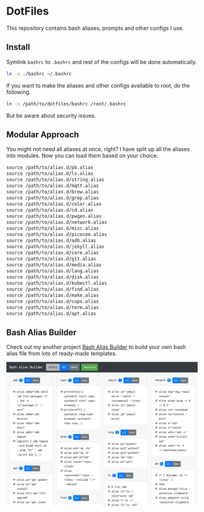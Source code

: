 # DotFiles

This repository contains bash aliases, prompts and other configs I use.

## Install

Symlink `bashrc` to `.bashrc` and rest of the configs will be done automatically.

```sh
ln -s ./bashrc ~/.bashrc
```

If you want to make the aliases and other configs available to root, do the following.

```sh
ln -s /path/to/dotfiles/bashrc /root/.bashrc
```

But be aware about security issues.

## Modular Approach

You might not need all aliases at once, right? I have split up all the aliases into modules. Now you can load them based on your choice.

```
source /path/to/alias.d/pb.alias
source /path/to/alias.d/ls.alias
source /path/to/alias.d/string.alias
source /path/to/alias.d/mqtt.alias
source /path/to/alias.d/brew.alias
source /path/to/alias.d/grep.alias
source /path/to/alias.d/color.alias
source /path/to/alias.d/cd.alias
source /path/to/alias.d/pwgen.alias
source /path/to/alias.d/network.alias
source /path/to/alias.d/misc.alias
source /path/to/alias.d/picocom.alias
source /path/to/alias.d/adb.alias
source /path/to/alias.d/jekyll.alias
source /path/to/alias.d/core.alias
source /path/to/alias.d/git.alias
source /path/to/alias.d/media.alias
source /path/to/alias.d/lang.alias
source /path/to/alias.d/disk.alias
source /path/to/alias.d/kubectl.alias
source /path/to/alias.d/find.alias
source /path/to/alias.d/make.alias
source /path/to/alias.d/cups.alias
source /path/to/alias.d/term.alias
source /path/to/alias.d/apt.alias
```

## Bash Alias Builder

Check out my another project [Bash Alias Builder](https://github.com/mdminhazulhaque/dotfiles) to build your own bash alias file from lots of ready-made templates.

![Bash Alias Builder](screen.png)
